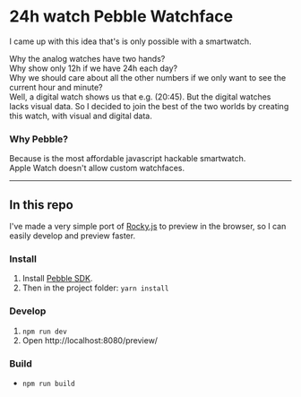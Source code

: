 # 24h watch Pebble Watchface

I came up with this idea that's is only possible with a smartwatch.

Why the analog watches have two hands?<br>
Why show only 12h if we have 24h each day?<br>
Why we should care about all the other numbers if we only want to see the current hour and minute?<br>
Well, a digital watch shows us that e.g. (20:45). But the digital watches lacks visual data.
So I decided to join the best of the two worlds by creating this watch, with visual and digital data.

### Why Pebble?
Because is the most affordable javascript hackable smartwatch.<br>
Apple Watch doesn't allow custom watchfaces.

---

## In this repo
I've made a very simple port of [Rocky.js](https://developer.pebble.com/guides/rocky-js/rocky-js-overview/#pebblekit-js) to preview in the browser, so I can easily develop and preview faster.

### Install
1. Install [Pebble SDK](https://developer.pebble.com/sdk/install/).
2. Then in the project folder: `yarn install`

### Develop
1. `npm run dev`
2. Open http://localhost:8080/preview/

### Build
 - `npm run build`
